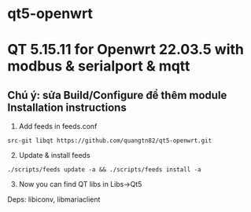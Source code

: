 # qt5-openwrt
QT 5.15.11 for Openwrt 22.03.5 with modbus & serialport & mqtt
=========================
Chú ý: sửa Build/Configure để thêm module
Installation instructions
-------------------------

1. Add feeds in feeds.conf


```
src-git libqt https://github.com/quangtn82/qt5-openwrt.git
```

2. Update & install feeds

```
./scripts/feeds update -a && ./scripts/feeds install -a
```

3. Now you can find QT libs in Libs->Qt5

Deps: libiconv, libmariaclient
